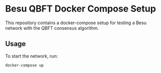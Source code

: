 # Besu QBFT Docker Compose Setup

This repository contains a docker-compose setup for testing a Besu network with the QBFT consensus algorithm.

## Usage

To start the network, run:

```bash
docker-compose up
```